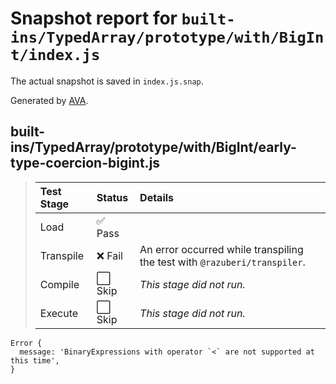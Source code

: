 # Snapshot report for `built-ins/TypedArray/prototype/with/BigInt/index.js`

The actual snapshot is saved in `index.js.snap`.

Generated by [AVA](https://avajs.dev).

## built-ins/TypedArray/prototype/with/BigInt/early-type-coercion-bigint.js

> | Test Stage | Status | Details |
> | :-- | :-- | :-- |
> | Load | ✅ Pass |  |
> | Transpile | ❌ Fail | An error occurred while transpiling the test with `@razuberi/transpiler`. |
> | Compile | ⬜ Skip | *This stage did not run.* |
> | Execute | ⬜ Skip | *This stage did not run.* |

    Error {
      message: 'BinaryExpressions with operator `<` are not supported at this time',
    }

